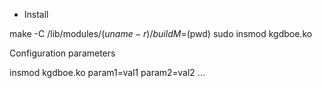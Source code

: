 * Install

 make -C /lib/modules/$(uname -r)/build M=$(pwd)
 sudo insmod kgdboe.ko

Configuration parameters

 insmod kgdboe.ko param1=val1 param2=val2 ...


